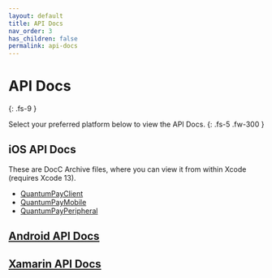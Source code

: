 ```yaml
---
layout: default
title: API Docs
nav_order: 3
has_children: false
permalink: api-docs
---
```


# API Docs
{: .fs-9 }

Select your preferred platform below to view the API Docs.
{: .fs-5 .fw-300 }

## iOS API Docs
These are DocC Archive files, where you can view it from within Xcode (requires Xcode 13).
* [QuantumPayClient]()
* [QuantumPayMobile]()
* [QuantumPayPeripheral]()

## [Android API Docs]()
## [Xamarin API Docs](http://ipcdocs.azurewebsites.net/api/)